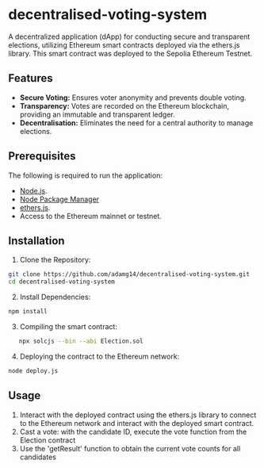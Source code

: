 # decentralised-voting-system
A decentralized application (dApp) for conducting secure and transparent elections, utilizing Ethereum smart contracts deployed via the ethers.js library. This smart contract was deployed to the Sepolia Ethereum Testnet.

## Features
- __Secure Voting:__ Ensures voter anonymity and prevents double voting.
- __Transparency:__ Votes are recorded on the Ethereum blockchain, providing an immutable and transparent ledger.
- __Decentralisation:__ Eliminates the need for a central authority to manage elections.

## Prerequisites
The following is required to run the application:
- [Node.js](https://nodejs.org/en).
- [Node Package Manager](https://docs.npmjs.com/downloading-and-installing-node-js-and-npm)
- [ethers.js](https://docs.ethers.org/v5/).
- Access to the Ethereum mainnet or testnet.

## Installation
1. Clone the Repository:
```bash
git clone https://github.com/adamg14/decentralised-voting-system.git
cd decentralised-voting-system
```

2. Install Dependencies:
```bash
npm install
```
3. Compiling the smart contract:
```bash
   npx solcjs --bin --abi Election.sol
```

4. Deploying the contract to the Ethereum network:
```bash
node deploy.js
```

## Usage
1. Interact with the deployed contract using the ethers.js library to connect to the Ethereum network and interact with the deployed smart contract.
2. Cast a vote: with the candidate ID, execute the vote function from the Election contract
3. Use the 'getResult' function to obtain the current vote counts for all candidates

